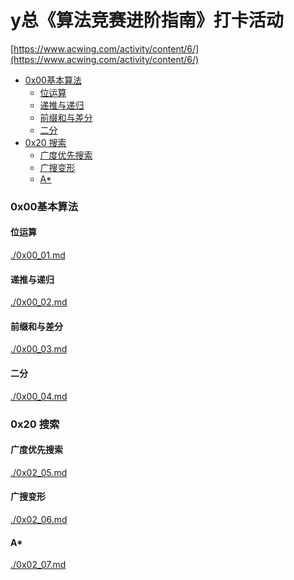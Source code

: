 # y总《算法竞赛进阶指南》打卡活动
[https://www.acwing.com/activity/content/6/](https://www.acwing.com/activity/content/6/)

<!-- @import "[TOC]" {cmd="toc" depthFrom=3 depthTo=6 orderedList=false} -->
<!-- code_chunk_output -->

- [0x00基本算法](#0x00基本算法)
  - [位运算](#位运算)
  - [递推与递归](#递推与递归)
  - [前缀和与差分](#前缀和与差分)
  - [二分](#二分)
- [0x20 搜索](#0x20-搜索)
  - [广度优先搜索](#广度优先搜索)
  - [广搜变形](#广搜变形)
  - [A*](#a)

<!-- /code_chunk_output -->


### 0x00基本算法

#### 位运算
[./0x00_01.md](./0x00_01.md)

#### 递推与递归
[./0x00_02.md](./0x00_02.md)

#### 前缀和与差分
[./0x00_03.md](./0x00_03.md)

#### 二分
[./0x00_04.md](./0x00_04.md)

### 0x20 搜索

#### 广度优先搜索
[./0x02_05.md](./0x02_05.md)

#### 广搜变形
[./0x02_06.md](./0x02_06.md)

#### A*
[./0x02_07.md](./0x02_07.md)
